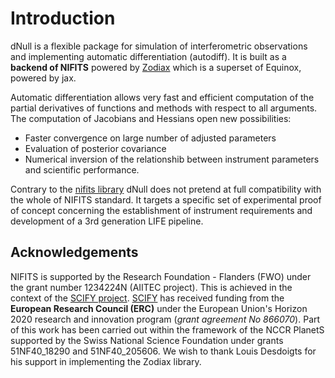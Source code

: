 # Introduction

dNull is a flexible package for simulation of interferometric observations and implementing automatic differentiation (autodiff). It is built as a **backend of NIFITS** powered by [Zodiax](https://github.com/LouisDesdoigts/zodiax) which is a superset of Equinox, powered by jax.

Automatic differentiation allows very fast and efficient computation of the partial derivatives of functions and methods with respect to all arguments. The computation of Jacobians and Hessians open new possibilities:
* Faster convergence on large number of adjusted parameters
* Evaluation of posterior covariance
* Numerical inversion of the relationshib between instrument parameters and scientific performance.

Contrary to the [nifits library](https://github.com/rlaugier/nifits) dNull does not pretend at full compatibility with the whole of NIFITS standard. It targets a specific set of experimental proof of concept concerning the establishment of instrument requirements and development of a 3rd generation LIFE pipeline.


## Acknowledgements
NIFITS is supported by the Research Foundation - Flanders (FWO) under the grant number 1234224N (AIITEC project). This is achieved in the context of the [SCIFY project](http://denis-defrere.com/scify.php). [SCIFY](http://denis-defrere.com/scify.php) has received funding from the **European Research Council (ERC)** under the European Union's Horizon 2020 research and innovation program (*grant agreement No 866070*). Part of this work has been carried out within the framework of the NCCR PlanetS supported by the Swiss National Science Foundation under grants 51NF40_18290 and 51NF40_205606. We wish to thank Louis Desdoigts for his support in implementing the Zodiax library.

